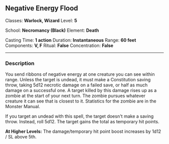 ## Negative Energy Flood

Classes: **Warlock, Wizard**
Level: **5**

School: **Necromancy (Black)**
Element: **Death**

Casting Time: **1 action**
Duration: **Instantaneous**
Range: **60 feet**
Components: **V, F**
Ritual: **False**
Concentration: **False**

------

### Description

You send ribbons of negative energy at one creature you can see within range. Unless the target is undead, it must make a Constitution saving throw, taking 5d12 necrotic damage on a failed save, or half as much damage on a successful one. A target killed by this damage rises up as a zombie at the start of your next turn. The zombie pursues whatever creature it can see that is closest to it. Statistics for the zombie are in the Monster Manual.

If you target an undead with this spell, the target doesn't make a saving throw. Instead, roll 5d12. The target gains the total as temporary hit points.

**At Higher Levels:** The damage/temporary hit point boost increases by 1d12 / SL above 5th.